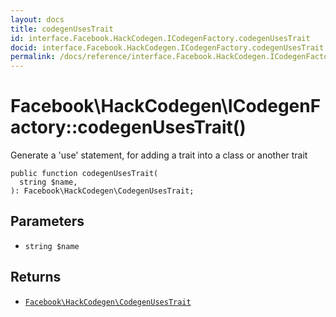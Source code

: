 ```yaml
---
layout: docs
title: codegenUsesTrait
id: interface.Facebook.HackCodegen.ICodegenFactory.codegenUsesTrait
docid: interface.Facebook.HackCodegen.ICodegenFactory.codegenUsesTrait
permalink: /docs/reference/interface.Facebook.HackCodegen.ICodegenFactory.codegenUsesTrait/
---
```

# Facebook\\HackCodegen\\ICodegenFactory::codegenUsesTrait()




Generate a 'use' statement, for adding a trait into a class or another
trait




``` Hack
public function codegenUsesTrait(
  string $name,
): Facebook\HackCodegen\CodegenUsesTrait;
```




## Parameters




+ ` string $name `




## Returns




* [` Facebook\HackCodegen\CodegenUsesTrait `](<class.Facebook.HackCodegen.CodegenUsesTrait.md>)
